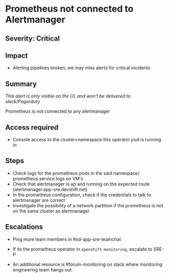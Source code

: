 # Prometheus not connected to Alertmanager

## Severity: Critical

## Impact

- Alerting pipelines broken, we may miss alerts for critical incidents

## Summary

*This alert is only visible on the UI, and won't be delivered to slack/Pagerduty*

Prometheus is not connected to any alertmanager

## Access required

- Console access to the cluster+namespace this operator pod is running in

## Steps

- Check logs for the prometheus pods in the said namespace/ prometheus service logs on VM's
- Check that alertmanager is up and running on the expected route (alertmanager.app-sre.devshift.net)
- In the prometheus configuration, check if the credentials to talk to alertmanager are correct
- Investigate the possibility of a network partition if the prometheus is not on the same cluster as alertmanager

## Escalations

- Ping more team members in #sd-app-sre-teamchat
- If its the prometheus operator in `openshift-monitoring`, escalate to SRE-P

- An additional resource is #forum-monitoring on slack where monitoring engineering team hangs out.